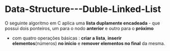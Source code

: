 # Data-Structure---Duble-Linked-List

O seguinte algoritmo em C aplica uma **lista duplamente encadeada** - que possui dois ponteiros, um para o nodo **anterior** e outro para o **próximo**
- com quatro operações básicas : **criar a lista**, **inserir elementos**(números) **no início** e **remover elementos no final** da mesma.

